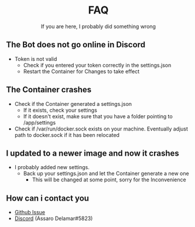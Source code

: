 <h1 align="center">FAQ</h1>
<p align="center">If you are here, I probably did something wrong</p>

## The Bot does not go online in Discord

- Token is not valid
    - Check if you entered your token correctly in the settings.json
    - Restart the Container for Changes to take effect

## The Container crashes

- Check if the Container generated a settings.json
    - If it exists, check your settings
    - If it doesn't exist, make sure that you have a folder pointing to /app/settings
- Check if /var/run/docker.sock exists on your machine. Eventually adjust path to docker.sock if it has been relocated

## I updated to a newer image and now it crashes
- I probably added new settings.
    - Back up your settings.json and let the Container generate a new one
        - This will be changed at some point, sorry for the Inconvenience

## How can i contact you
- [Github Issue](https://github.com/Assaro/DD_Bot/issues/new)
- [Discord](https://discord.com/users/341195755677286401) (Assaro Delamar#5823)
